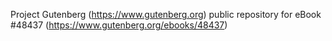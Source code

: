 Project Gutenberg (https://www.gutenberg.org) public repository for eBook #48437 (https://www.gutenberg.org/ebooks/48437)
